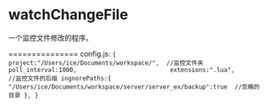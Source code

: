 watchChangeFile
===============

一个监控文件修改的程序。

===============
config.js:
``
{
	project:"/Users/ice/Documents/workspace/",  //监控文件夹
	poll_interval:1000,                         
	extensions:".lua",                          //监控文件的后缀
	ingnorePaths:{
	    "/Users/ice/Documents/workspace/server/server_ex/backup":true  //忽略的目录
	},
}
``


